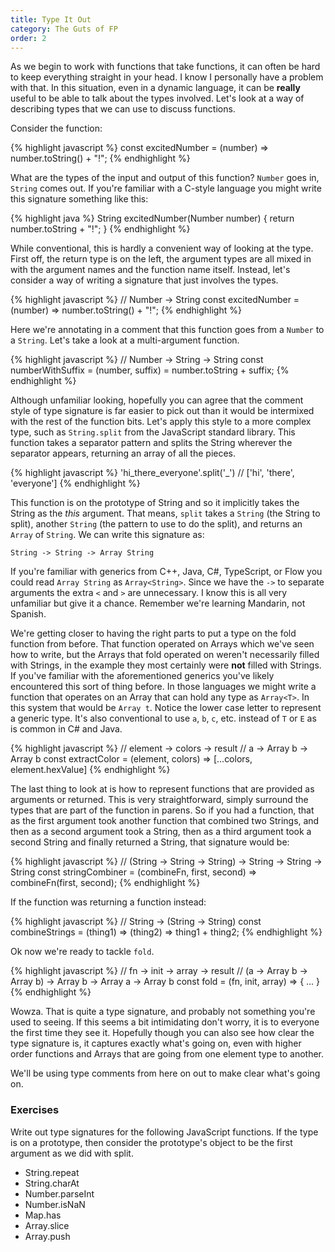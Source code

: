 ```yaml
---
title: Type It Out
category: The Guts of FP
order: 2
---
```


As we begin to work with functions that take functions, it can often be hard to keep everything straight in your head. I know I personally have a problem with that. In this situation, even in a dynamic language, it can be **really** useful to be able to talk about the types involved. Let's look at a way of describing types that we can use to discuss functions.

Consider the function:

{% highlight javascript %}
  const excitedNumber = (number) => number.toString() + "!";
{% endhighlight %}

What are the types of the input and output of this function? `Number` goes in, `String` comes out. If you're familiar with a C-style language you might write this signature something like this:

{% highlight java %}
  String excitedNumber(Number number) { return number.toString + "!"; }
{% endhighlight %}

While conventional, this is hardly a convenient way of looking at the type. First off, the return type is on the left, the argument types are all mixed in with the argument names and the function name itself. Instead, let's consider a way of writing a signature that just involves the types.

{% highlight javascript %}
  // Number -> String
  const excitedNumber = (number) => number.toString() + "!";
{% endhighlight %}

Here we're annotating in a comment that this function goes from a `Number` to a `String`. Let's take a look at a multi-argument function.

{% highlight javascript %}
  // Number -> String -> String
  const numberWithSuffix = (number, suffix) = number.toString + suffix;
{% endhighlight %}

Although unfamiliar looking, hopefully you can agree that the comment style of type signature is far easier to pick out than it would be intermixed with the rest of the function bits. Let's apply this style to a more complex type, such as `String.split` from the JavaScript standard library. This function takes a separator pattern and splits the String wherever the separator appears, returning an array of all the pieces.

{% highlight javascript %}
  'hi_there_everyone'.split('_') // ['hi', 'there', 'everyone']
{% endhighlight %}

This function is on the prototype of String and so it implicitly takes the String as the _this_ argument. That means, `split` takes a `String` (the String to split), another `String` (the pattern to use to do the split), and returns an `Array` of `String`. We can write this signature as:

`String -> String -> Array String`

If you're familiar with generics from C++, Java, C#, TypeScript, or Flow you could read `Array String` as `Array<String>`. Since we have the `->` to separate arguments the extra `<` and `>` are unnecessary. I know this is all very unfamiliar but give it a chance. Remember we're learning Mandarin, not Spanish.

We're getting closer to having the right parts to put a type on the fold function from before. That function operated on Arrays which we've seen how to write, but the Arrays that fold operated on weren't necessarily filled with Strings, in the example they most certainly were **not** filled with Strings. If you've familiar with the aforementioned generics you've likely encountered this sort of thing before. In those languages we might write a function that operates on an Array that can hold any type as `Array<T>`. In this system that would be `Array t`. Notice the lower case letter to represent a generic type. It's also conventional to use `a`, `b`, `c`, etc. instead of `T` or `E` as is common in C# and Java.

{% highlight javascript %}
  // element -> colors  -> result
  //    a    -> Array b -> Array b
  const extractColor = (element, colors) => [...colors, element.hexValue]
{% endhighlight %}

The last thing to look at is how to represent functions that are provided as arguments or returned. This is very straightforward, simply surround the types that are part of the function in parens. So if you had a function, that as the first argument took another function that combined two Strings, and then as a second argument took a String, then as a third argument took a second String and finally returned a String, that signature would be:

{% highlight javascript %}
  // (String -> String -> String) -> String -> String -> String
  const stringCombiner = (combineFn, first, second) => combineFn(first, second);
{% endhighlight %}

If the function was returning a function instead:

{% highlight javascript %}
  // String -> (String -> String)
  const combineStrings = (thing1) =>
    (thing2) => thing1 + thing2;
{% endhighlight %}

Ok now we're ready to tackle `fold`.

{% highlight javascript %}
  //          fn               ->   init  ->  array  -> result
  // (a -> Array b -> Array b) -> Array b -> Array a -> Array b
  const fold = (fn, init, array) => { ... }
{% endhighlight %}

Wowza. That is quite a type signature, and probably not something you're used to seeing. If this seems a bit intimidating don't worry, it is to everyone the first time they see it. Hopefully though you can also see how clear the type signature is, it captures exactly what's going on, even with higher order functions and Arrays that are going from one element type to another.

We'll be using type comments from here on out to make clear what's going on.

### Exercises

Write out type signatures for the following JavaScript functions. If the type is on a prototype, then consider the prototype's object to be the first argument as we did with split.

- String.repeat
- String.charAt
- Number.parseInt
- Number.isNaN
- Map.has
- Array.slice
- Array.push
